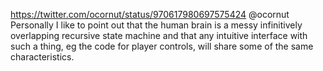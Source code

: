 https://twitter.com/ocornut/status/970617980697575424 @ocornut Personally I like to point out that the human brain is a messy infinitively overlapping recursive state machine and that any intuitive interface with such a thing, eg the code for player controls, will share some of the same characteristics.